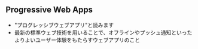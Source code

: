 ## Progressive Web Apps

* "プログレッシブウェブアプリ"と読みます
* 最新の標準ウェブ技術を用いることで、オフラインやプッシュ通知といったよりよいユーザー体験をもたらすウェブアプリのこと
